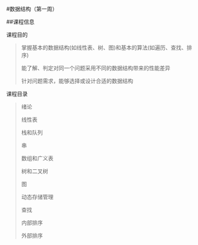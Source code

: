 #数据结构（第一周）

##课程信息

课程目的

> 掌握基本的数据结构(如线性表、树、图)和基本的算法(如遍历、查找、排序)
>
> 能了解、判定对同一个问题采用不同的数据结构带来的性能差异
>
> 针对问题需求，能够选择或设计合适的数据结构

课程目录

> 绪论
>
> 线性表
>
> 栈和队列
>
> 串
>
> 数组和广义表
>
> 树和二叉树
>
> 图
>
> 动态存储管理
>
> 查找
>
> 内部排序
>
> 外部排序